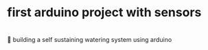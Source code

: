 # first arduino project with sensors
#
:seedling: building a self sustaining watering system using arduino

